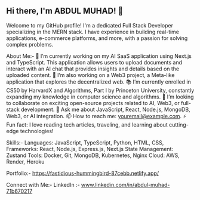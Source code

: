## Hi there, I'm ABDUL MUHAD! 👋

Welcome to my GitHub profile! I'm a dedicated Full Stack Developer specializing in the MERN stack.
I have experience in building real-time applications, e-commerce platforms, and more,
with a passion for solving complex problems.

About Me:-
🔭 I’m currently working on my AI SaaS application using Next.js and TypeScript. This application allows users to upload documents and interact with an AI chat that provides insights and details based on the uploaded content.
🌱 I’m also working on a Web3 project, a Meta-like application that explores the decentralized web.
📚 I’m currently enrolled in CS50 by HarvardX and Algorithms, Part I by Princeton University, constantly expanding my knowledge in computer science and algorithms.
👯 I’m looking to collaborate on exciting open-source projects related to AI, Web3, or full-stack development.
💬 Ask me about JavaScript, React, Node.js, MongoDB, Web3, or AI integration.
📫 How to reach me: youremail@example.com.
⚡ Fun fact: I love reading tech articles, traveling, and learning about cutting-edge technologies!

Skills:-
Languages: JavaScript, TypeScript, Python, HTML, CSS,
Frameworks: React, Node.js, Express.js, Next.js
State Management: Zustand
Tools: Docker, Git, MongoDB, Kubernetes, Nginx
Cloud: AWS, Render, Heroku

Portfolio:-
https://fastidious-hummingbird-87cebb.netlify.app/

Connect with Me:-
LinkedIn :- www.linkedin.com/in/abdul-muhad-71b670217


